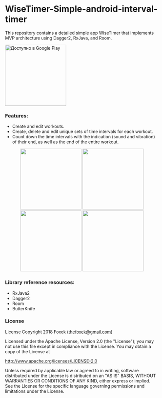 # WiseTimer-Simple-android-interval-timer
This repository contains a detailed simple app WiseTimer that implements MVP architecture using Dagger2, RxJava, and Room.
<p>
<a href='https://play.google.com/store/apps/details?id=com.foxek.simpletimer&pcampaignid=MKT-Other-global-all-co-prtnr-py-PartBadge-Mar2515-1'><img alt='Доступно в Google Play' src='https://play.google.com/intl/en_us/badges/images/generic/ru_badge_web_generic.png'/ width="200"></a>
<p>

### Features:
* Create and edit workouts.
* Create, delete and edit unique sets of time intervals for each workout.
* Count down the time intervals with the indication (sound and vibration) of their end, as well as the end of the entire workout.
<p>
<p align="center">
  <img src="https://github.com/Foxek/WiseTimer-Simple-android-interval-timer/blob/master/images/4F9LJma1H8Q_framed.png" width="200">
  <img src="https://github.com/Foxek/WiseTimer-Simple-android-interval-timer/blob/master/images/JSdoWpfy3tc_framed.png" width="200">
  <img src="https://github.com/Foxek/WiseTimer-Simple-android-interval-timer/blob/master/images/4OzcAkEkLE0_framed.png" width="200">
  <img src="https://github.com/Foxek/WiseTimer-Simple-android-interval-timer/blob/master/images/Mfg17ZEClwg_framed.png" width="200">
</p>

### Library reference resources:
* RxJava2
* Dagger2
* Room
* ButterKnife

### License
License
Copyright 2018 Foxek (thefoxek@gmail.com)

Licensed under the Apache License, Version 2.0 (the "License"); you may not use this file except in compliance with the License. You may obtain a copy of the License at

http://www.apache.org/licenses/LICENSE-2.0

Unless required by applicable law or agreed to in writing, software distributed under the License is distributed on an "AS IS" BASIS, WITHOUT WARRANTIES OR CONDITIONS OF ANY KIND, either express or implied. See the License for the specific language governing permissions and limitations under the License.
